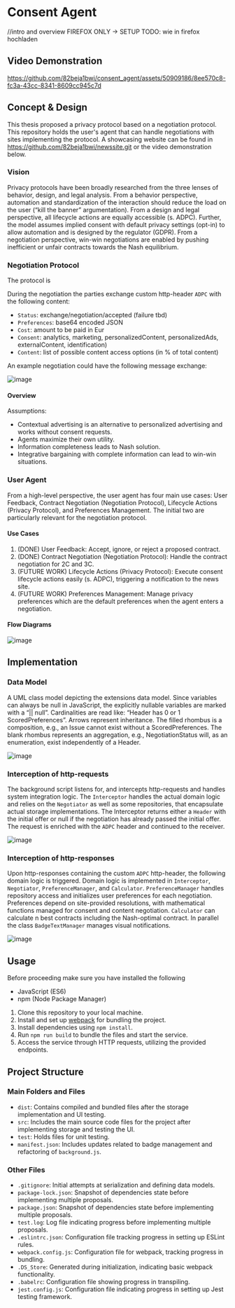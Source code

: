 # Consent Agent
//intro and overview
FIREFOX ONLY 
-> SETUP TODO: wie in firefox hochladen

## Video Demonstration

https://github.com/82beja1bwi/consent_agent/assets/50909186/8ee570c8-fc3a-43cc-8341-8609cc945c7d

## Concept & Design

This thesis proposed a privacy protocol based on a negotiation protocol. This repository holds the user's agent that can handle negotiations with sites implementing the protocol. A showcasing website can be found in https://github.com/82beja1bwi/newssite.git or the video demonstration below. 

### Vision

Privacy protocols have been broadly researched from the three lenses of behavior, design, and legal analysis. From a behavior perspective, automation and standardization of the interaction should reduce the load on the user (“kill the banner” argumentation). From a design and legal perspective, all lifecycle actions are equally accessible (s. ADPC). Further, the model assumes implied consent with default privacy settings (opt-in) to allow automation and is designed by the regulator (GDPR). From a negotiation perspective, win-win negotiations are enabled by pushing inefficient or unfair contracts towards the Nash equilibrium.

### Negotiation Protocol
The protocol is 

During the negotiation the parties exchange custom http-header `ADPC` with the following content:
- `Status`: exchange/negotiation/accepted (failure tbd)
- `Preferences`: base64 encoded JSON
- `Cost`: amount to be paid in Eur
- `Consent`: analytics, marketing, personalizedContent, personalizedAds, externalContent, identification)
- `Content`: list of possible content access options (in % of total content)

An example negotiation could have the following message exchange:

![image](https://github.com/82beja1bwi/consent_agent/assets/50909186/0e3f332b-ec8b-422b-adec-020c1f04e2b6)

#### Overview

Assumptions:
- Contextual advertising is an alternative to personalized advertising and works without consent requests.
- Agents maximize their own utility.
- Information completeness leads to Nash solution.
- Integrative bargaining with complete information can lead to win-win situations.

### User Agent

From a high-level perspective, the user agent has four main use cases: User Feedback, Contract Negotiation (Negotiation Protocol), Lifecycle Actions (Privacy Protocol), and Preferences Management. The initial two are particularly relevant for the negotiation protocol.

#### Use Cases
1. (DONE) User Feedback: Accept, ignore, or reject a proposed contract.
2. (DONE) Contract Negotiation (Negotiation Protocol): Handle the contract negotiation for 2C and 3C.
3. (FUTURE WORK) Lifecycle Actions (Privacy Protocol): Execute consent lifecycle actions easily (s. ADPC), triggering a notification to the news site.
4. (FUTURE WORK) Preferences Management: Manage privacy preferences which are the default preferences when the agent enters a negotiation.

#### Flow Diagrams
![image](https://github.com/82beja1bwi/consent_agent/assets/50909186/ae6c99c5-6a71-4ff3-85aa-e6dc2c0838ca)


## Implementation
### Data Model
A UML class model depicting the extensions data model. Since variables can always be null in JavaScript, the explicitly nullable variables are marked with a “|| null”. Cardinalities are read like: “Header has 0 or 1 ScoredPreferences”. Arrows represent inheritance. The filled rhombus is a composition, e.g., an Issue cannot exist without a ScoredPreferences. The blank rhombus represents an aggregation, e.g., NegotiationStatus will, as an enumeration, exist independently of a Header. 

![image](https://github.com/82beja1bwi/consent_agent/assets/50909186/65d6a2b7-71a2-4415-8072-9d569cf5b97b)
### Interception of http-requests
The background script listens for, and intercepts http-requests and handles system integration logic. The `Interceptor` handles the actual domain logic and relies on the `Negotiator` as well as some repositories, that encapsulate actual storage implementations. The Interceptor returns either a `Header` with the initial offer or null if the negotiation has already passed the initial offer. The request is enriched with the `ADPC` header and continued to the receiver.

![image](https://github.com/82beja1bwi/consent_agent/assets/50909186/afec40e0-9996-4448-b0ab-f70e8ea4b5cc)
### Interception of http-responses
Upon http-responses containing the custom `ADPC` http-header, the following domain logic is triggered. Domain logic is implemented in `Interceptor`, `Negotiator`, `PreferenceManager`, and `Calculator`. `PreferenceManager` handles repository access and initializes user preferences for each negotiation. Preferences depend on site-provided resolutions, with mathematical functions managed for consent and content negotiation. `Calculator` can calculate n best contracts including the Nash-optimal contract. In parallel the class `BadgeTextManager` manages visual notifications.

![image](https://github.com/82beja1bwi/consent_agent/assets/50909186/c7145e1e-4cd2-4abe-8d25-7fabd863e90c)




## Usage
Before proceeding make sure you have installed the following
- JavaScript (ES6)
- npm (Node Package Manager)
  
1. Clone this repository to your local machine.
2. Install and set up [webpack](https://webpack.js.org/) for bundling the project. 
3. Install dependencies using `npm install`.
4. Run `npm run build` to bundle the files and start the service. 
5. Access the service through HTTP requests, utilizing the provided endpoints.

## Project Structure
### Main Folders and Files
- `dist`: Contains compiled and bundled files after the storage implementation and UI testing.
- `src`: Includes the main source code files for the project after implementing storage and testing the UI.
- `test`: Holds files for unit testing.
- `manifest.json`: Includes updates related to badge management and refactoring of `background.js`.

### Other Files
- `.gitignore`: Initial attempts at serialization and defining data models.
- `package-lock.json`: Snapshot of dependencies state before implementing multiple proposals.
- `package.json`: Snapshot of dependencies state before implementing multiple proposals.
- `test.log`: Log file indicating progress before implementing multiple proposals.
- `.eslintrc.json`: Configuration file tracking progress in setting up ESLint rules.
- `webpack.config.js`: Configuration file for webpack, tracking progress in bundling.
- `.DS_Store`: Generated during initialization, indicating basic webpack functionality.
- `.babelrc`: Configuration file showing progress in transpiling.
- `jest.config.js`: Configuration file indicating progress in setting up Jest testing framework.
